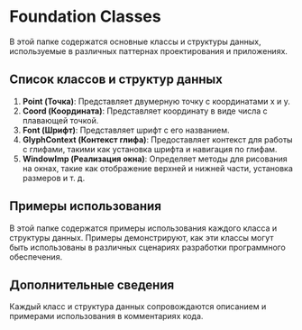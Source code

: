 # Foundation Classes

В этой папке содержатся основные классы и структуры данных, используемые в различных паттернах проектирования и приложениях.

## Список классов и структур данных

1. **Point (Точка)**: Представляет двумерную точку с координатами x и y.
2. **Coord (Координата)**: Представляет координату в виде числа с плавающей точкой.
3. **Font (Шрифт)**: Представляет шрифт с его названием.
4. **GlyphContext (Контекст глифа)**: Предоставляет контекст для работы с глифами, такими как установка шрифта и навигация по глифам.
5. **WindowImp (Реализация окна)**: Определяет методы для рисования на окнах, такие как отображение верхней и нижней части, установка размеров и т. д.

## Примеры использования

В этой папке содержатся примеры использования каждого класса и структуры данных. Примеры демонстрируют, как эти классы могут быть использованы в различных сценариях разработки программного обеспечения.

## Дополнительные сведения

Каждый класс и структура данных сопровождаются описанием и примерами использования в комментариях кода.

